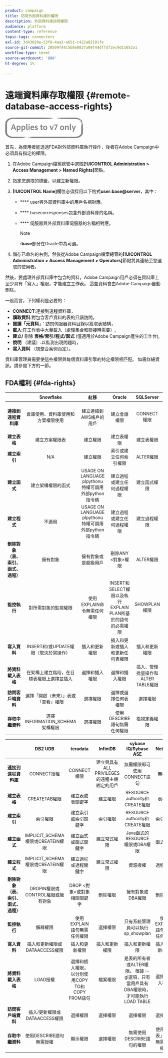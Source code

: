 ```yaml
---
product: campaign
title: 訪問外部資料庫的權限
description: 外部資料庫訪問權限
audience: platform
content-type: reference
topic-tags: connectors
exl-id: 3d43010e-53f8-4aa2-a651-c422a02191fe
source-git-commit: 20509f44c5b8e0827a09f44dffdf2ec9d11652a1
workflow-type: tm+mt
source-wordcount: '980'
ht-degree: 1%

---
```


# 遠端資料庫存取權限 {#remote-database-access-rights}

![](../../assets/v7-only.svg)

首先，為使用者能透過FDA對外部資料庫執行操作，後者在Adobe Campaign中必須具有指定的權限。

1. 在Adobe Campaign檔案總管中選取&#x200B;**[!UICONTROL Administration > Access Management > Named Rights]**&#x200B;節點。
1. 指定您選取的標籤，以建立新權限。
1. **[!UICONTROL Name]**&#x200B;欄位必須採用以下格式&#x200B;**user:base@server**，其中：

   * **** user與外部資料庫中的用戶名相對應。
   * **** basecorresponses包含外部資料庫的名稱。
   * **** 伺服器與外部資料庫伺服器的名稱相對應。

      >[!NOTE]
      >
      >**:base**&#x200B;部分在Oracle中為可選。

1. 儲存已命名的右側，然後從Adobe Campaign檔案總管的&#x200B;**[!UICONTROL Administration > Access Management > Operators]**&#x200B;節點將其連結至您選取的使用者。

然後，要處理外部資料庫中包含的資料，Adobe Campaign用戶必須在資料庫上至少具有「寫入」權限，才能建立工作表。 這些資料會由Adobe Campaign自動刪除。

一般而言，下列權利是必要的：

* **CONNECT**:連接到遠程資料庫，
* **讀取資料**:對包含客戶資料的表的只讀訪問，
* **閱讀「元資料**」：訪問伺服器資料目錄以獲取表結構，
* **載入**:在工作表中大量載入（處理集合和聯接時需要）,
* **建立/** 刪除 **表格/索引/程式/函式** (僅適用於Adobe Campaign產生的工作台),
* **說明** （建議）:以監測出現問題時，
* **寫入資料** （視整合案例而定）。

資料庫管理員需要使這些權限與每個資料庫引擎的特定權限相匹配。 如需詳細資訊，請參閱下方的一節。

## FDA權利 {#fda-rights}

|   | Snowflake | 紅移 | Oracle | SQLServer | PostgreSQL | MySQL |
|:-:|:-:|:-:|:-:|:-:|:-:|:-:|
| **連接到遠程資料庫** | 倉庫使用、資料庫使用和方案權限使用 | 建立連結到AWS帳戶的用戶 | 建立會話權限 | CONNECT權限 | CONNECT權限 | 建立與具有ALL PRIVILEGES的遠程主機綁定的用戶 |
| **建立表格** | 建立方案權限表 | 建立權限 | 建立表權限 | 建立表權限 | 建立權限 | 建立權限 |
| **建立索引** | N/A | 建立權限 | 索引或建立任何索引權限 | ALTER權限 | 建立權限 | 索引權限 |
| **建立函式** | 建立架構權限的函式 | USAGE ON LANGUAGE plpythonu特權可調用外部python指令碼 | 建立過程或建立任何過程權限 | 建立函式權限 | 使用權限 | 建立常式權限 |
| **建立程式** | 不適用 | USAGE ON LANGUAGE plpythonu特權可調用外部python指令碼 | 建立過程或建立任何過程權限 | 建立過程權限 | 使用權限（過程是函式） | 建立常式權限 |
| **刪除對象（表、索引、函式、過程）** | 擁有對象 | 擁有對象或是超級用戶 | 刪除ANY &lt;對象>權限 | ALTER權限 | 表：擁有表索引：擁有索引函式：擁有函式 | 刪除權限 |
| **監控執行** | 對所需對象的監視權限 | 使用EXPLAIN命令無需任何權限 | INSERT和SELECT權限以及執行EXPLAIN PLAN所基於的語句的必需權限 | SHOWPLAN權限 | 使用EXPLAIN語句無需任何權限 | 選擇權限 |
| **寫入資料** | INSERT和/或UPDATE權限（取決於寫操作） | 插入和更新權限 | 插入和更新或插入和更新任何表權限 | 插入和更新權限 | 插入和更新權限 | 插入和更新權限 |
| **將資料載入表格** | 在架構上建立階段，在目標表權限上選擇並插入 | 選擇和插入權限 | 選擇和插入權限 | 插入、管理批量操作和ALTER TABLE權限 | 選擇和插入權限 | 檔案權限 |
| **訪問客戶端資料** | 選擇「開啟（未來）」表或「查看」權限 | 選擇權限 | 選擇或選擇任何表權限 | 選擇權限 | 選擇權限 | 選擇權限 |
| **存取中繼資料** | 選擇INFORMATION_SCHEMA架構權限 | 選擇權限 | 使用DESCRIBE語句無需任何權限 | 檢視定義權限 | 使用「\d表」命令無需任何權限 | 選擇權限 |

|   | DB2 UDB | teradata | InfiniDB | sybase IQ/Sybase ASE | Netezza | AsterData |
|:-:|:-:|:-:|:-:|:-:|:-:|:-:|
| **連接到遠程資料庫** | CONNECT授權 | CONNECT權限 | 建立與具有ALL PRIVILEGES的遠程主機綁定的用戶 | 無需權限即可使用CONNECT語句 | 無權限 | CONNECT權限 |
| **建立表格** | CREATETAB權限 | 建立表或表關鍵字 | 建立權限 | RESOURCE authority和CREATE權限 | 表權限 | 建立權限 |
| **建立索引** | 索引權限 | 建立索引或索引關鍵字 | 索引權限 | RESOURCE authority和CREATE權限 | 索引權限 | 建立權限 |
| **建立函式** | IMPLICIT_SCHEMA權限或CREATEIN權限 | 建立函式或函式關鍵字 | 建立常式權限 | Java函式的RESOURCE權限或DBA權限 | 函式權限 | 建立函式權限 |
| **建立程式** | IMPLICIT_SCHEMA權限或CREATEIN權限 | 建立過程或過程關鍵字 | 建立常式權限 | 資源授權 | 過程權限 | 建立函式權限 |
| **刪除對象（表、索引、函式、過程）** | DROPIN權限或CONTROL權限或擁有對象 | DROP &lt;對象>或對象相關關鍵字 | 刪除權限 | 擁有對象或DBA權限 | 刪除權限 | 擁有對象 |
| **監控執行** | 解釋權限 | 使用EXPLAIN語句無需任何權限 | 選擇權限 | 只有系統管理員可以執行sp_showplan | 使用EXPLAIN語句無需任何權限 | 使用EXPLAIN語句無需任何權限 |
| **寫入資料** | 插入和更新權限或DATAACCESS權限 | 插入和更新權限 | 插入和更新權限 | 插入和更新權限 | 插入和更新權限 | 插入和更新權限 |
| **將資料載入表格** | LOAD授權 | 選擇和插入權限，以分別使用COPY TO和COPY FROM語句 | 檔案權限 | 是表的所有者或ALTER權限。 根據 — gl選項，只有當用戶具有DBA權限時，才可能執行LOAD TABLE | 選擇和插入權限 | 選擇和插入權限 |
| **訪問客戶端資料** | 插入/更新權限或DATAACCESS權限 | 選擇權限 | 選擇權限 | 選擇權限 | 選擇權限 | 選擇權限 |
| **存取中繼資料** | 使用DESCRIBE語句無需授權 | 顯示權限 | 選擇權限 | 無需使用DESCRIBE語句的權限 | 使用「\d表」命令無需任何權限 | 使用SHOW命令無需任何權限 |
